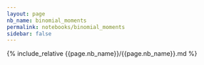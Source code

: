 ```yaml
---
layout: page
nb_name: binomial_moments
permalink: notebooks/binomial_moments
sidebar: false
---
```


{% include_relative {{page.nb_name}}/{{page.nb_name}}.md %}
